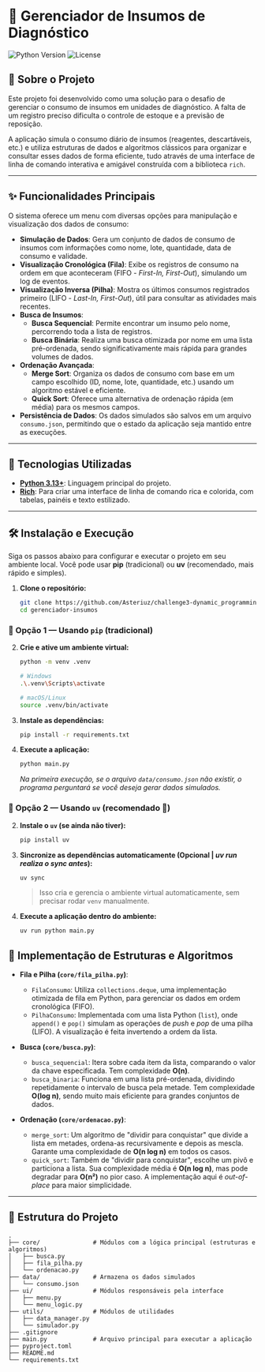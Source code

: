 # 🏥 Gerenciador de Insumos de Diagnóstico

![Python Version](https://img.shields.io/badge/python-3.13%2B-blue)
![License](https://img.shields.io/badge/license-MIT-green)

## 📖 Sobre o Projeto

Este projeto foi desenvolvido como uma solução para o desafio de gerenciar o consumo de insumos em unidades de diagnóstico. A falta de um registro preciso dificulta o controle de estoque e a previsão de reposição.

A aplicação simula o consumo diário de insumos (reagentes, descartáveis, etc.) e utiliza estruturas de dados e algoritmos clássicos para organizar e consultar esses dados de forma eficiente, tudo através de uma interface de linha de comando interativa e amigável construída com a biblioteca `rich`.

---

## ✨ Funcionalidades Principais

O sistema oferece um menu com diversas opções para manipulação e visualização dos dados de consumo:

- **Simulação de Dados**: Gera um conjunto de dados de consumo de insumos com informações como nome, lote, quantidade, data de consumo e validade.
- **Visualização Cronológica (Fila)**: Exibe os registros de consumo na ordem em que aconteceram (FIFO - _First-In, First-Out_), simulando um log de eventos.
- **Visualização Inversa (Pilha)**: Mostra os últimos consumos registrados primeiro (LIFO - _Last-In, First-Out_), útil para consultar as atividades mais recentes.
- **Busca de Insumos**:
  - **Busca Sequencial**: Permite encontrar um insumo pelo nome, percorrendo toda a lista de registros.
  - **Busca Binária**: Realiza uma busca otimizada por nome em uma lista pré-ordenada, sendo significativamente mais rápida para grandes volumes de dados.
- **Ordenação Avançada**:
  - **Merge Sort**: Organiza os dados de consumo com base em um campo escolhido (ID, nome, lote, quantidade, etc.) usando um algoritmo estável e eficiente.
  - **Quick Sort**: Oferece uma alternativa de ordenação rápida (em média) para os mesmos campos.
- **Persistência de Dados**: Os dados simulados são salvos em um arquivo `consumo.json`, permitindo que o estado da aplicação seja mantido entre as execuções.

---

## 🚀 Tecnologias Utilizadas

- **[Python 3.13+](https://www.python.org/)**: Linguagem principal do projeto.
- **[Rich](https://github.com/Textualize/rich)**: Para criar uma interface de linha de comando rica e colorida, com tabelas, painéis e texto estilizado.

---

## 🛠️ Instalação e Execução

Siga os passos abaixo para configurar e executar o projeto em seu ambiente local.
Você pode usar **pip** (tradicional) ou **uv** (recomendado, mais rápido e simples).

1. **Clone o repositório:**

   ```sh
   git clone https://github.com/Asteriuz/challenge3-dynamic_programming.git
   cd gerenciador-insumos
   ```

### 🔹 Opção 1 — Usando `pip` (tradicional)

2. **Crie e ative um ambiente virtual:**

   ```sh
   python -m venv .venv

   # Windows
   .\.venv\Scripts\activate

   # macOS/Linux
   source .venv/bin/activate
   ```

3. **Instale as dependências:**

   ```sh
   pip install -r requirements.txt
   ```

4. **Execute a aplicação:**

   ```sh
   python main.py
   ```

   _Na primeira execução, se o arquivo `data/consumo.json` não existir, o programa perguntará se você deseja gerar dados simulados._

### 🔹 Opção 2 — Usando `uv` (recomendado 🚀)

2. **Instale o `uv` (se ainda não tiver):**

   ```sh
   pip install uv
   ```

3. **Sincronize as dependências automaticamente (Opcional | _uv run realiza o sync antes_):**

   ```sh
   uv sync
   ```

   > Isso cria e gerencia o ambiente virtual automaticamente, sem precisar rodar `venv` manualmente.

4. **Execute a aplicação dentro do ambiente:**

   ```sh
   uv run python main.py
   ```

## 🧠 Implementação de Estruturas e Algoritmos

- **Fila e Pilha (`core/fila_pilha.py`)**:

  - `FilaConsumo`: Utiliza `collections.deque`, uma implementação otimizada de fila em Python, para gerenciar os dados em ordem cronológica (FIFO).
  - `PilhaConsumo`: Implementada com uma lista Python (`list`), onde `append()` e `pop()` simulam as operações de _push_ e _pop_ de uma pilha (LIFO). A visualização é feita invertendo a ordem da lista.

- **Busca (`core/busca.py`)**:

  - `busca_sequencial`: Itera sobre cada item da lista, comparando o valor da chave especificada. Tem complexidade **O(n)**.
  - `busca_binaria`: Funciona em uma lista pré-ordenada, dividindo repetidamente o intervalo de busca pela metade. Tem complexidade **O(log n)**, sendo muito mais eficiente para grandes conjuntos de dados.

- **Ordenação (`core/ordenacao.py`)**:
  - `merge_sort`: Um algoritmo de "dividir para conquistar" que divide a lista em metades, ordena-as recursivamente e depois as mescla. Garante uma complexidade de **O(n log n)** em todos os casos.
  - `quick_sort`: Também de "dividir para conquistar", escolhe um pivô e particiona a lista. Sua complexidade média é **O(n log n)**, mas pode degradar para **O(n²)** no pior caso. A implementação aqui é _out-of-place_ para maior simplicidade.

---

## 📂 Estrutura do Projeto

```
.
├── core/               # Módulos com a lógica principal (estruturas e algoritmos)
│   ├── busca.py
│   ├── fila_pilha.py
│   └── ordenacao.py
├── data/               # Armazena os dados simulados
│   └── consumo.json
├── ui/                 # Módulos responsáveis pela interface
│   ├── menu.py
│   └── menu_logic.py
├── utils/              # Módulos de utilidades
│   ├── data_manager.py
│   └── simulador.py
├── .gitignore
├── main.py             # Arquivo principal para executar a aplicação
├── pyproject.toml
├── README.md
└── requirements.txt
```
